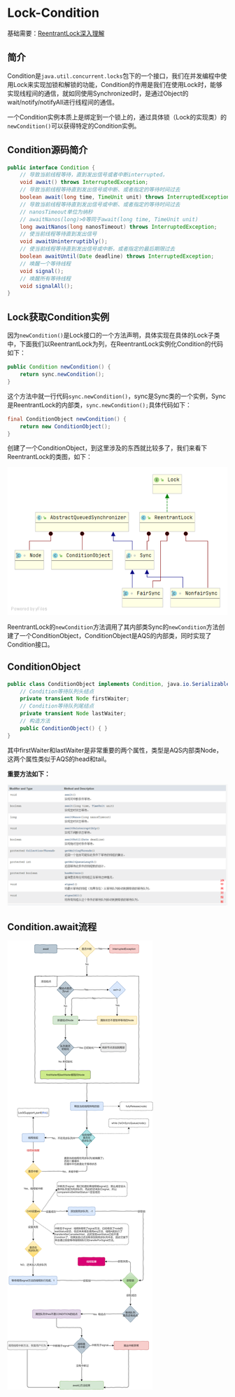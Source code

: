 # Lock-Condition

基础需要：[ReentrantLock深入理解](./ReentrantLock深入理解.md)

## 简介

Condition是`java.util.concurrent.locks`包下的一个接口，我们在并发编程中使用Lock来实现加锁和解锁的功能，Condition的作用是我们在使用Lock时，能够实现线程间的通信，就如同使用Synchronized时，是通过Object的wait/notify/notifyAll进行线程间的通信。

一个Condition实例本质上是绑定到一个锁上的，通过具体锁（Lock的实现类）的`newCondition()`可以获得特定的Condition实例。

## Condition源码简介

```java
public interface Condition {
    // 导致当前线程等待，直到发出信号或者中断interrupted，
	void await() throws InterruptedException;
    // 导致当前线程等待直到发出信号或中断、或者指定的等待时间过去
    boolean await(long time, TimeUnit unit) throws InterruptedException;
    // 导致当前线程等待直到发出信号或中断、或者指定的等待时间过去
    // nanosTimeout单位为纳秒
    // awaitNanos(long)>0等同于await(long time, TimeUnit unit)
    long awaitNanos(long nanosTimeout) throws InterruptedException;
    // 使当前线程等待直到发出信号
    void awaitUninterruptibly();
    // 使当前线程等待直到发出信号或中断，或者指定的最后期限过去
    boolean awaitUntil(Date deadline) throws InterruptedException;
    // 唤醒一个等待线程
    void signal();
    // 唤醒所有等待线程
    void signalAll();
}
```

## Lock获取Condition实例

因为`newCondition()`是Lock接口的一个方法声明，具体实现在具体的Lock子类中，下面我们以ReentrantLock为列，在ReentrantLock实例化Condition的代码如下：

```java
public Condition newCondition() {
    return sync.newCondition();
}
```

这个方法中就一行代码`sync.newCondition()`，sync是Sync类的一个实例，Sync是ReentrantLock的内部类，`sync.newCondition();`具体代码如下：

```java
final ConditionObject newCondition() {
    return new ConditionObject();
}
```

创建了一个ConditionObject，到这里涉及的东西就比较多了，我们来看下ReentrantLock的类图，如下：

![](ReentrantLock.png)

ReentrantLock的`newCondition`方法调用了其内部类Sync的`newCondition`方法创建了一个ConditionObject，ConditionObject是AQS的内部类，同时实现了Condition接口。

## ConditionObject

```java
public class ConditionObject implements Condition, java.io.Serializable {
    // Condition等待队列头结点
	private transient Node firstWaiter;
    // Condition等待队列尾结点
    private transient Node lastWaiter;
    // 构造方法
    public ConditionObject() { }
}
```

其中firstWaiter和lastWaiter是非常重要的两个属性，类型是AQS内部类Node，这两个属性类似于AQS的head和tail。

**重要方法如下：**

![](./res/ConditionObjectMethod.png)

## Condition.await流程

![](./res/Condition.await.png)



